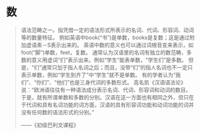 # 数

>语法范畴之一。指凭借一定的语法形式所表示的名词、代词、形容词、动词等的数量特征。
>例如英语中book(“书”)是单数，books是复数；这是通过附加虚语素－S表示出来的。
>英语中数的意义也可以通过词根音变来表示，如foot(“脚”)单数，feet，复数。
>通常认为汉语里的名词有独立的数范畴，多数的意义用虚词“们”表示出来。例如“学生”能表单数，“学生们”是多数。
>但是，“们”通常只加于指人名词之后；而且，没带“们”的指人名词也不一定只表示单数，例如“学生到齐了”中“学生”就不是单数。
>有的学者认为“我们”、“你们”、“他们”也是三身代词的多数形式。
>高名凯《汉语语法论》说：“欧洲语往往有一种语法成分表示名词、代词、形容词和动词的数目。于是，就有所谓单数和多数的分别。汉语在这一方面也有相同之外，但只在于代词和具有名词功能的词方面，汉语的具有形容词功能和动词功能的词并没有任何数的语法形式的分别。”
>
>——《初级巴利文课程》
